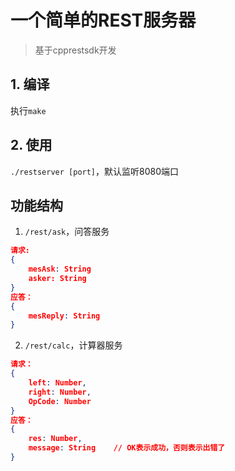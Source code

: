 # 一个简单的REST服务器
>基于cpprestsdk开发

## 1. 编译
执行`make`

## 2. 使用
`./restserver [port]`，默认监听8080端口

## 功能结构

1. `/rest/ask`，问答服务

```json
请求:
{
    mesAsk: String
    asker: String
}
应答：
{
    mesReply: String
}
```

2. `/rest/calc`，计算器服务

```json
请求：
{
    left: Number,
    right: Number,
    OpCode: Number
}
应答：
{
    res: Number,
    message: String    // OK表示成功，否则表示出错了
}
```
